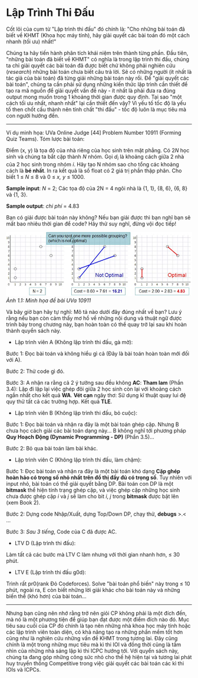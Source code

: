 # Lập Trình Thi Đấu

Cốt lõi của cụm từ "Lập trình thi đấu" đó chính là: "Cho những bài toán đã biết về KHMT (Khoa học máy tính), hãy giải quyết các bài toán đó một cách nhanh (tối ưu) nhất!"

Chúng ta hãy tiến hành phân tích khái niệm trên thành từng phần. Đầu tiên, "những bài toán đã biết về KHMT" có nghĩa là trong lập trình thi đấu, chúng ta chỉ giải quyết các bài toán đã được biết chứ không phải nghiên cứu (*research*) những bài toán chưa biết câu trả lời. Sẽ có những người (ít nhất là tác giả của bài toán) đã từng giải những bài toán này rồi. Để "giải quyết các bài toán", chúng ta cần phải sử dụng những kiến thức lập trình cần thiết để tạo ra mã nguồn để giải quyết vấn đề này - ít nhất là phải đưa ra đúng output mong muốn trong 1 khoảng thời gian được quy định. Tại sao "một cách tối ưu nhất, nhanh nhất" lại cần thiết đến vậy? Vì yếu tố tốc độ là yếu tố then chốt cấu thành nên tính chất "thi đấu" - tốc độ luôn là mục tiêu mà con người hướng đến.

---

Ví dụ minh họa: UVa Online Judge [44] Problem Number 10911 (Forming Quiz Teams). Tóm lược bài toán:

Điểm (x, y) là tọa độ của nhà riêng của học sinh trên mặt phẳng. Có 2*N* học sinh và chúng ta bắt cặp thành *N* nhóm. Gọi *d<sub>i</sub>* là khoảng cách giữa 2 nhà của 2 học sinh trong nhóm *i*. Hãy tạo N nhóm sao cho tổng các khoảng cách là **bé nhất**. In ra kết quả là số float có 2 giá trị phần thập phân. Cho biết 1 &le; *N* &le; 8 và 0 &le; *x, y* &le; 1000.

**Sample input**:
*N* = 2; Các tọa độ của 2N = 4 ngôi nhà là {1, 1}, {8, 6}, {6, 8} và {1, 3}.

**Sample output**:
*chi phí* = 4.83

Bạn có giải được bài toán này không?
Nếu bạn giải được thì bạn nghĩ bạn sẽ mất bao nhiêu thời gian để code?
Hãy thử suy nghĩ, đừng vội đọc tiếp!

![UVa 10911](../../pic/CP4_B1_F1_1.jpg)*Ảnh 1.1: Minh họa đề bài UVa 10911*

Và bây giờ bạn hãy tự nghĩ: Mô tả nào dưới đây đúng nhất về bạn? Lưu ý rằng nếu bạn còn cảm thấy mơ hồ về những nội dung và thuật ngữ được trình bày trong chương này, bạn hoàn toàn có thể quay trở lại sau khi hoàn thành quyển sách này.

* Lập trình viên A (Không lập trình thi đấu, gà mờ):

Bước 1: Đọc bài toán và không hiểu gì cả (Đây là bài toán hoàn toàn mới đối với A).

Bước 2: Thử code gì đó.

Bước 3: A nhận ra rằng cả 2 ý tưởng sau đều không **AC**: **Tham lam** (Phần 3.4): Lặp đi lặp lại việc ghép đôi giữa 2 học sinh còn lại với khoảng cách ngắn nhất cho kết quả **WA**.
**Vét cạn** ngây thơ: Sử dụng kĩ thuật quay lui đệ quy thử tất cả các trường hợp. Kết quả **TLE**.

* Lập trình viên B (Không lập trình thi đấu, bỏ cuộc):

Bước 1: Đọc bài toán và nhận ra đây là một bài toán ghép cặp. Nhưng B chưa học cách giải các bài toán dạng này... B không nghĩ tới phương pháp **Quy Hoạch Động (Dynamic Programming - DP)** (Phần 3.5)...

Bước 2: Bỏ qua bài toán làm bài khác.

* Lập trình viên C (Không lập trình thi đấu, làm chậm):

Bước 1: Đọc bài toán và nhận ra đây là một bài toán khó dạng **Cặp ghép hoàn hảo có trọng số nhỏ nhất trên đồ thị đầy đủ có trọng số**. Tuy nhiên với input nhỏ, bài toán có thể giải quyết bằng DP. Bài toán con DP là một **bitmask** thể hiện tính trạng ghép cặp, và việc ghép cặp những học sinh chưa được ghép cặp *i* và *j* sẽ làm cho bit *i*, *j* trong **bitmask** được bật lên (xem Book 2).

Bước 2: Dựng code Nhập/Xuất, dựng Top/Down DP, chạy thử, **debugs** >.< ...

Bước 3: *Sau 3 tiếng*, Code của C đã được AC.

* LTV D (Lập trình thi đấu):

Làm tất cả các bước mà LTV C làm nhưng với thời gian nhanh hơn, &le; 30 phút.

* LTV E (Lập trình thi đấu g0d):

Trình rất pr0(rank Đỏ Codeforces). Solve "bài toán phổ biến" này trong &le; 10 phút, ngoài ra, E còn biết những lời giải khác cho bài toán này và những biến thể (khó hơn) của bài toán...

---

Nhưng bạn cũng nên nhớ rằng trở nên giỏi CP không phải là một đích đến, mà nó là một phương tiện để giúp bạn đạt được một điểm đích nào đó. Mục tiêu sau cuối của CP đó chính là tạo nên những nhà khoa học máy tính hoặc các lập trình viên toàn diện, có khả năng tạo ra những phần mềm tốt hơn cũng như là nghiên cứu những vấn đề KHMT trong tương lai. Đây cũng chính là một trong những mục tiêu mà kì thi IOI và đồng thời cũng là tầm nhìn của những nhà sáng lập kì thi ICPC hướng tới. Với quyển sách này, chúng ta đang góp những công sức nhỏ cho thế hệ hiện tại và tương lai phát huy truyền thống Competitive trong việc giải quyết các bài toán các kì thi IOIs và ICPCs.
